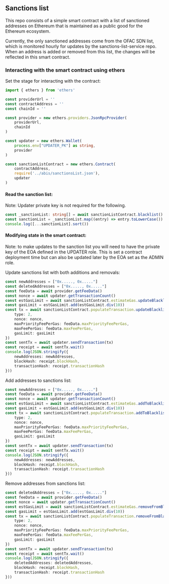 ## Sanctions list

This repo consists of a simple smart contract with a list of sanctioned addresses on Ethereum that is maintained as a public good for the Ethereum ecosystem. 

Currently, the only sanctioned addresses come from the OFAC SDN list, which is monitored hourly for updates by the sanctions-list-service repo.  When an address is added or removed from this list, the changes will be reflected in this smart contract.

### Interacting with the smart contract using ethers

Set the stage for interacting with the contract:

```ts
import { ethers } from 'ethers'

const providerUrl = ''
const contractAddress = ''
const chainId = ''

const provider = new ethers.providers.JsonRpcProvider(
    providerUrl,
    chainId
)

const updater = new ethers.Wallet(
    process.env["UPDATER_PK"] as string,
    provider
)

const sanctionListContract = new ethers.Contract(
    contractAddress,
    require('../abis/sanctionsList.json'),
    updater
)
```

#### Read the sanction list:

Note: Updater private key is not required for the following.

```ts
const _sanctionList: string[] = await sanctionListContract.blacklist()
const sanctionList = _sanctionList.map((entry) => entry.toLowerCase())
console.log([...sanctionList].sort())
```

#### Modifying state in the smart contract:

Note: to make updates to the sanction list you will need to have the private key of the EOA defined in the UPDATER role. This is set a contract deployment time but can also be updated later by the EOA set as the ADMIN role.

Update sanctions list with both additions and removals:

```ts
const newAddresses = ["0x....., 0x....."]
const deletedAddresses = ["0x....., 0x....."]
const feeData = await provider.getFeeData()
const nonce = await updater.getTransactionCount()
const estGasLimit = await sanctionListContract.estimateGas.updateBlacklist(newAddresses, deletedAddresses, { maxFeePerGas: feeData.maxFeePerGas, maxPriorityFeePerGas: feeData.maxPriorityFeePerGas, nonce: nonce })
const gasLimit = estGasLimit.add(estGasLimit.div(10))
const tx = await sanctionListContract.populateTransaction.updateBlacklist(newAddresses, deletedAddresses, {
    type: 2,
    nonce: nonce,
    maxPriorityFeePerGas: feeData.maxPriorityFeePerGas,
    maxFeePerGas: feeData.maxFeePerGas,
    gasLimit: gasLimit
})
const sentTx = await updater.sendTransaction(tx)
const receipt = await sentTx.wait()
console.log(JSON.stringify({        
    newAddresses: newAddresses,
    blockHash: receipt.blockHash,
    transactionHash: receipt.transactionHash
}))
```

Add addresses to sanctions list:

```ts
const newAddresses = ["0x....., 0x....."]
const feeData = await provider.getFeeData()
const nonce = await updater.getTransactionCount()
const estGasLimit = await sanctionListContract.estimateGas.addToBlacklist(newAddresses, { maxFeePerGas: feeData.maxFeePerGas, maxPriorityFeePerGas: feeData.maxPriorityFeePerGas, nonce: nonce })
const gasLimit = estGasLimit.add(estGasLimit.div(10))
const tx = await sanctionListContract.populateTransaction.addToBlacklist(newAddresses, {
    type: 2,
    nonce: nonce,
    maxPriorityFeePerGas: feeData.maxPriorityFeePerGas,
    maxFeePerGas: feeData.maxFeePerGas,
    gasLimit: gasLimit
})
const sentTx = await updater.sendTransaction(tx)
const receipt = await sentTx.wait()
console.log(JSON.stringify({
    newAddresses: newAddresses,
    blockHash: receipt.blockHash,
    transactionHash: receipt.transactionHash
}))
```

Remove addresses from sanctions list:

```ts
const deletedAddresses = ["0x....., 0x....."]
const feeData = await provider.getFeeData()
const nonce = await updater.getTransactionCount()
const estGasLimit = await sanctionListContract.estimateGas.removeFromBlacklist(deletedAddresses, { maxFeePerGas: feeData.maxFeePerGas, maxPriorityFeePerGas: feeData.maxPriorityFeePerGas, nonce: nonce })
const gasLimit = estGasLimit.add(estGasLimit.div(10))
const tx = await sanctionListContract.populateTransaction.removeFromBlacklist(deletedAddresses, {
    type: 2,
    nonce: nonce,
    maxPriorityFeePerGas: feeData.maxPriorityFeePerGas,
    maxFeePerGas: feeData.maxFeePerGas,
    gasLimit: gasLimit
})
const sentTx = await updater.sendTransaction(tx)
const receipt = await sentTx.wait()
console.log(JSON.stringify({        
    deletedAddresses: deletedAddresses,
    blockHash: receipt.blockHash,
    transactionHash: receipt.transactionHash
}))
```